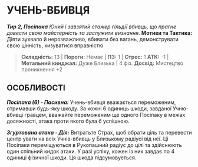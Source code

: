 ﻿# УЧЕНЬ-ВБИВЦЯ

***Тир 2, Посіпака***
*Юний і завзятий стажер гільдії вбивць, що прагне довести свою майстерність та заслужити визнання*.
**Мотиви та Тактика:** Діяти зухвало й нерозважливо, вбивати без вагань, демонструвати свою цінність, хизуватися вправністю

> **Складність:** 13 | **Пороги:** Немає | **ПЗ:** 1 | **Стрес:** 1
> **АТК:** -1 | **Метальний кинджал:** Дуже Близька | 4 фіз.
> **Досвід:** Мистецтво проникнення +2

## ОСОБЛИВОСТІ

***Посіпака (6) - Пасивна:*** Учень-вбивця вважається переможеним, отримавши будь-яку шкоду. За кожні 6 одиниць шкоди, завданої Учню-вбивці гравцем, вважайте переможеним ще одного Посіпаку в межах досяжності, атака проти якого була б успішною.

***Згуртована атака - Дія:*** Витратьте Страх, щоб обрати ціль та перевести центр уваги на всіх Учнів-вбивць у Близькому радіусі від неї. Ці Посіпаки переміщуються в Рукопашний радіус до цілі та здійснюють один спільний кидок атаки. У разі успіху, кожен із них завдає по 4 одиниці фізичної шкоди. Ця шкода підсумовується.
